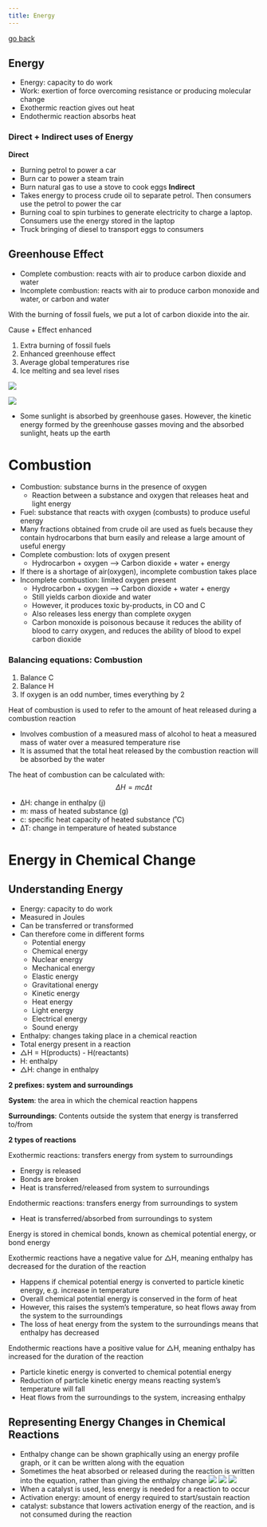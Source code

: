 ```yaml
---
title: Energy
---
```


[go back](10Subjects/10Chemistry.md)

## Energy
- Energy: capacity to do work
- Work: exertion of force overcoming resistance or producing molecular change
- Exothermic reaction gives out heat
- Endothermic reaction absorbs heat

### Direct + Indirect uses of Energy
**Direct**
-   Burning petrol to power a car
-   Burn car to power a steam train
-   Burn natural gas to use a stove to cook eggs
**Indirect**
-   Takes energy to process crude oil to separate petrol. Then consumers use the petrol to power the car
-   Burning coal to spin turbines to generate electricity to charge a laptop. Consumers use the energy stored in the laptop
-   Truck bringing of diesel to transport eggs to consumers

## Greenhouse Effect
- Complete combustion: reacts with air to produce carbon dioxide and water
- Incomplete combustion: reacts with air to produce carbon monoxide and water, or carbon and water

With the burning of fossil fuels, we put a lot of carbon dioxide into the air. 

Cause + Effect enhanced
1.  Extra burning of fossil fuels
2.  Enhanced greenhouse effect
3.  Average global temperatures rise
4.  Ice melting and sea level rises

![](11SubjectImages/The%20Greenhouse%20Effect.png)

![](11SubjectImages/Earth's%20surface.png)
- Some sunlight is absorbed by greenhouse gases. However, the kinetic energy formed by the greenhouse gasses moving and the absorbed sunlight, heats up the earth



# **Combustion**
- Combustion: substance burns in the presence of oxygen
	-   Reaction between a substance and oxygen that releases heat and light energy
- Fuel: substance that reacts with oxygen (combusts) to produce useful energy
- Many fractions obtained from crude oil are used as fuels because they contain hydrocarbons that burn easily and release a large amount of useful energy
- Complete combustion: lots of oxygen present
	-   Hydrocarbon + oxygen —> Carbon dioxide + water + energy
- If there is a shortage of air(oxygen), incomplete combustion takes place
- Incomplete combustion: limited oxygen present
	-   Hydrocarbon + oxygen —> Carbon dioxide + water + energy
	-   Still yields carbon dioxide and water
	-   However, it produces toxic by-products, in CO and C
	-   Also releases less energy than complete oxygen
	-   Carbon monoxide is poisonous because it reduces the ability of blood to carry oxygen, and reduces the ability of blood to expel carbon dioxide

### **Balancing equations: Combustion**
1.  Balance C
2.  Balance H
3.  If oxygen is an odd number, times everything by 2

Heat of combustion is used to refer to the amount of heat released during a combustion reaction
-   Involves combustion of a measured mass of alcohol to heat a measured mass of water over a measured temperature rise
-   It is assumed that the total heat released by the combustion reaction will be absorbed by the water

The heat of combustion can be calculated with:$$\Delta H=mc \Delta t$$
-   ∆H: change in enthalpy (j)
-   m: mass of heated substance (g)
-   c: specific heat capacity of heated substance (˚C)
-   ∆T: change in temperature of heated substance

# **Energy in Chemical Change**

## **Understanding Energy**
-   Energy: capacity to do work
-   Measured in Joules
-   Can be transferred or transformed
-   Can therefore come in different forms
	-   Potential energy
	-   Chemical energy
	-   Nuclear energy
	-   Mechanical energy
	-   Elastic energy
	-   Gravitational energy
	-   Kinetic energy
	-   Heat energy
	-   Light energy
	-   Electrical energy
	-   Sound energy
-   Enthalpy: changes taking place in a chemical reaction
-   Total energy present in a reaction
-   △H = H(products) - H(reactants)
-   H: enthalpy
-   △H: change in enthalpy

**2 prefixes: system and surroundings**

**System**: the area in which the chemical reaction happens

**Surroundings**: Contents outside the system that energy is transferred to/from

**2 types of reactions**

Exothermic reactions: transfers energy from system to surroundings
-   Energy is released
-   Bonds are broken
-   Heat is transferred/released from system to surroundings

Endothermic reactions: transfers energy from surroundings to system
-   Heat is transferred/absorbed from surroundings to system

Energy is stored in chemical bonds, known as chemical potential energy, or bond energy

Exothermic reactions have a negative value for △H, meaning enthalpy has decreased for the duration of the reaction
-   Happens if chemical potential energy is converted to particle kinetic energy, e.g. increase in temperature
-   Overall chemical potential energy is conserved in the form of heat
-   However, this raises the system’s temperature, so heat flows away from the system to the surroundings
-   The loss of heat energy from the system to the surroundings means that enthalpy has decreased

Endothermic reactions have a positive value for △H, meaning enthalpy has increased for the duration of the reaction 
-   Particle kinetic energy is converted to chemical potential energy
-   Reduction of particle kinetic energy means reacting system’s temperature will fall
-   Heat flows from the surroundings to the system, increasing enthalpy

## **Representing Energy Changes in Chemical Reactions**
-   Enthalpy change can be shown graphically using an energy profile graph, or it can be written along with the equation 
-   Sometimes the heat absorbed or released during the reaction is written into the equation, rather than giving the enthalpy change
![](11SubjectImages/Exothermic.png)
![](11SubjectImages/Activation%20energy.png)
![](11SubjectImages/Exothermic%20reaction.png)
- When a catalyst is used, less energy is needed for a reaction to occur
- Activation energy: amount of energy required to start/sustain reaction
- catalyst: substance that lowers activation energy of the reaction, and is not consumed during the reaction

